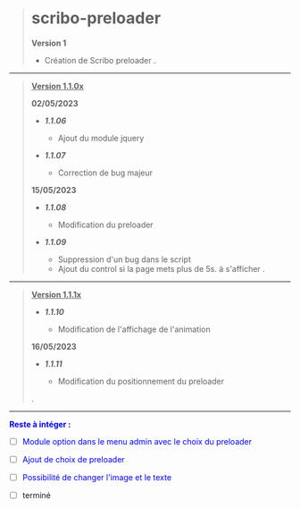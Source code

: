 ># scribo-preloader
>
> **Version 1**
>
> * Création de Scribo preloader
>.
>
***
> <u>**Version 1.1.0x**</u>
>
>**02/05/2023**
>
> * ***1.1.06***
>
>     * Ajout du module jquery
>
> * ***1.1.07***
>
>     * Correction de bug majeur
>
>**15/05/2023**
>
> * ***1.1.08***
>
>     * Modification du preloader
>
> * ***1.1.09***
>
>     * Suppression d'un bug dans le script
>     * Ajout du control si la page mets plus de 5s. à s'afficher
>.
>
***
> <u>**Version 1.1.1x**</u>
>
> * ***1.1.10***
>
>     * Modification de l'affichage de l'animation
>
>**16/05/2023**
>
> * ***1.1.11***
>
>     * Modification du positionnement du preloader
>
>.
>
***

**<span style="color:blue">Reste à intéger :</span>**

* [ ] <span  style="color:blue">Module option dans le menu admin avec le choix du preloader</span></b></span>
* [ ] <span  style="color:blue">Ajout de choix de preloader</span></b></span>
* [ ] <span  style="color:blue">Possibilité de changer l'image et le texte</span>

* [ ] terminé
